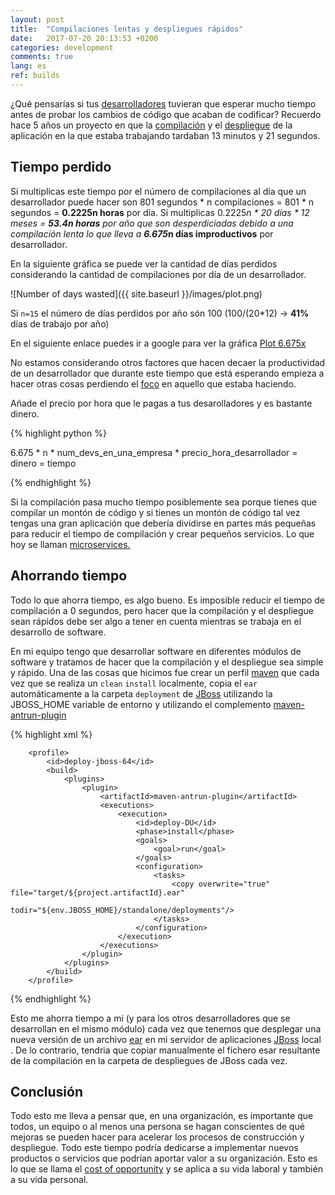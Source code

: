 ```yaml
---
layout: post
title:  "Compilaciones lentas y despliegues rápidos"
date:   2017-07-20 20:13:53 +0200
categories: development
comments: true
lang: es
ref: builds
---
```


¿Qué pensarías si tus <a href="https://en.wikipedia.org/wiki/Software_developer">desarrolladores</a> tuvieran que esperar mucho tiempo antes de probar los cambios de código que acaban de codificar? Recuerdo hace 5 años un proyecto en que la <a href="https://en.wikipedia.org/wiki/Software_build">compilación</a> y el <a href="https://en.wikipedia.org/wiki/Software_deployment">despliegue</a> de la aplicación en la que estaba trabajando tardaban 13 minutos y 21 segundos.


Tiempo perdido
----------------------

Si multiplicas este tiempo por el número de compilaciones al día que un desarrollador puede hacer son 801 segundos * n compilaciones = 801 * n segundos = <b>0.2225n horas</b> por día. Si multiplicas 0.2225*n * 20 días * 12 meses = <b>53.4n horas</b> por año que son desperdiciadas debido a una compilación lenta lo que lleva a <b>6.675*n días improductivos</b> por desarrollador.

En la siguiente gráfica se puede ver la cantidad de días perdidos considerando la cantidad de compilaciones por día de un desarrollador.

![Number of days wasted]({{ site.baseurl }}/images/plot.png)

Si `n=15` el número de días perdidos por año són 100 (100/(20*12) -> <b>41%</b> días de trabajo por año)

En el siguiente enlace puedes ir a google para ver la gráfica <a href="https://www.google.es/search?q=plot+6.675x">Plot 6.675x</a>

No estamos considerando otros factores que hacen decaer la productividad de un desarrollador que durante este tiempo que está esperando empieza a hacer otras cosas perdiendo el <a href="https://www.youtube.com/watch?v=77RubAueWjg">foco</a> en aquello que estaba haciendo.  

Añade el precio por hora que le pagas a tus desarolladores y es bastante dinero.

{% highlight python %}

6.675 * n * num_devs_en_una_empresa * precio_hora_desarrollador = dinero = tiempo

{% endhighlight %}

Si la compilación pasa mucho tiempo posiblemente sea porque tienes que compilar un montón de código y si tienes un montón de código tal vez tengas una gran aplicación que debería dividirse en partes más pequeñas para reducir el tiempo de compilación y crear pequeños servicios. Lo que hoy se llaman <a href="https://martinfowler.com/articles/microservices.html">microservices.</a>


Ahorrando tiempo 
----------------

Todo lo que ahorra tiempo, es algo bueno. Es imposible reducir el tiempo de compilación a 0 segundos, pero hacer que la compilación y el despliegue sean rápidos debe ser algo a tener en cuenta mientras se trabaja en el desarrollo de software.

En mi equipo tengo que desarrollar software en diferentes módulos de software y tratamos de hacer que la compilación y el despliegue sea simple y rápido. Una de las cosas que hicimos fue crear un perfil <a href="https://en.wikipedia.org/wiki/Apache_Maven">maven</a> que cada vez que se realiza un `clean` `install` localmente, copia el `ear` automáticamente a la carpeta `deployment` de <a href="https://es.wikipedia.org/wiki/WildFly#Servidor_de_aplicaciones_JBoss">JBoss</a> utilizando la JBOSS_HOME variable de entorno y utilizando el complemento <a href="http://maven.apache.org/plugins/maven-antrun-plugin/">maven-antrun-plugin</a>

{% highlight xml %}

        <profile>
            <id>deploy-jboss-64</id>
            <build>
                <plugins>
                    <plugin>
                        <artifactId>maven-antrun-plugin</artifactId>
                        <executions>
                            <execution>
                                <id>deploy-DU</id>
                                <phase>install</phase>
                                <goals>
                                    <goal>run</goal>
                                </goals>
                                <configuration>
                                    <tasks>
                                        <copy overwrite="true" file="target/${project.artifactId}.ear"
                                              todir="${env.JBOSS_HOME}/standalone/deployments"/>
                                    </tasks>
                                </configuration>
                            </execution>
                        </executions>
                    </plugin>
                </plugins>
            </build>
        </profile>  

{% endhighlight %}

Esto me ahorra tiempo a mi (y para los otros desarrolladores que se desarrollan en el mismo módulo) cada vez que tenemos que desplegar una nueva versión de un archivo <a href="https://en.wikipedia.org/wiki/EAR_(file_format)">ear</a> en mi servidor de aplicaciones <a href="https://es.wikipedia.org/wiki/WildFly#Servidor_de_aplicaciones_JBoss">JBoss</a> local . De lo contrario, tendria que copiar manualmente el fichero esar resultante de la compilación en la carpeta de despliegues de JBoss cada vez.

Conclusión 
----------------

Todo esto me lleva a pensar que, en una organización, es importante que todos, un equipo o al menos una persona se hagan conscientes de qué mejoras se pueden hacer para acelerar los procesos de construcción y despliegue. Todo este tiempo podría dedicarse a implementar nuevos productos o servicios que podrían aportar valor a su organización. Esto es lo que se llama el <a href="http://www.investopedia.com/terms/o/opportunitycost.asp">cost of opportunity</a> y se aplica a su vida laboral y también a su vida personal.


